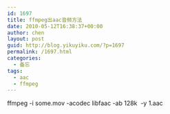 ```yaml
---
id: 1697
title: ffmpeg出aac音频方法
date: 2010-05-12T16:38:37+00:00
author: chen
layout: post
guid: http://blog.yikuyiku.com/?p=1697
permalink: /1697.html
categories:
  - 备忘
tags:
  - aac
  - ffmpeg
---
```

ffmpeg -i some.mov -acodec libfaac -ab 128k  -y 1.aac